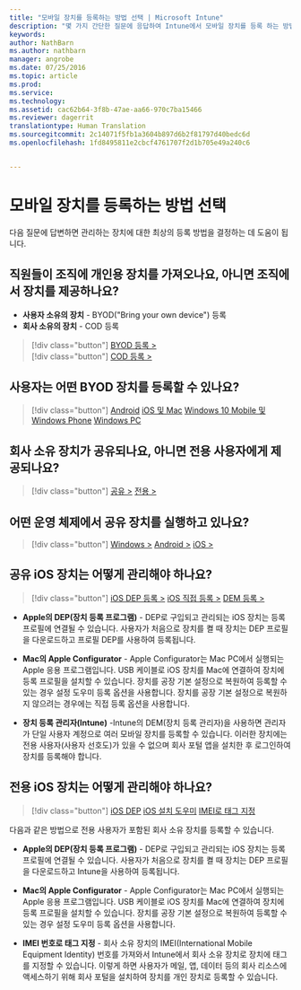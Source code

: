```yaml
---
title: "모바일 장치를 등록하는 방법 선택 | Microsoft Intune"
description: "몇 가지 간단한 질문에 응답하여 Intune에서 모바일 장치를 등록 하는 방법 결정"
keywords: 
author: NathBarn
ms.author: nathbarn
manager: angrobe
ms.date: 07/25/2016
ms.topic: article
ms.prod: 
ms.service: 
ms.technology: 
ms.assetid: cac62b64-3f8b-47ae-aa66-970c7ba15466
ms.reviewer: dagerrit
translationtype: Human Translation
ms.sourcegitcommit: 2c14071f5fb1a3604b897d6b2f81797d40bedc6d
ms.openlocfilehash: 1fd8495811e2cbcf4761707f2d1b705e49a240c6


---
```


# 모바일 장치를 등록하는 방법 선택

다음 질문에 답변하면 관리하는 장치에 대한 최상의 등록 방법을 결정하는 데 도움이 됩니다.

## **직원들이 조직에 개인용 장치를 가져오나요, 아니면 조직에서 장치를 제공하나요?**

  - **사용자 소유의 장치** - BYOD("Bring your own device") 등록
  - **회사 소유의 장치** - COD 등록

> [!div class="button"]
[BYOD 등록 >](#what-byod-devices-can-your-users-enroll)   
> [!div class="button"]
[COD 등록 >](#are-your-company-owned-devices-shared-or-do-they-have-dedicated-users)

## **사용자는 어떤 BYOD 장치를 등록할 수 있나요?**

> [!div class="button"]
[Android](/intune/deploy-use/set-up-android-management-with-microsoft-intune) [iOS 및 Mac](/intune/deploy-use/set-up-ios-and-mac-management-with-microsoft-intune) [Windows 10 Mobile 및 Windows Phone](/intune/deploy-use/set-up-windows-phone-management-with-microsoft-intune) [Windows PC](/intune/deploy-use/set-up-windows-device-management-with-microsoft-intune)

## **회사 소유 장치가 공유되나요, 아니면 전용 사용자에게 제공되나요?**

> [!div class="button"]
[공유 >](#what-operating-system-are-your-shared-devices-running)   [전용 >](#how-will-you-manage-dedicated-ios-devices)


## **어떤 운영 체제에서 공유 장치를 실행하고 있나요?**

  > [!div class="button"]
  [Windows >](/intune/deploy-use/enroll-corporate-owned-devices-with-the-device-enrollment-manager-in-microsoft-intune) [Android >](/intune/deploy-use/enroll-corporate-owned-devices-with-the-device-enrollment-manager-in-microsoft-intune) [iOS >](#how-will-you-manage-shared-ios-devices)

## **공유 iOS 장치는 어떻게 관리해야 하나요?**

  > [!div class="button"]
  [iOS DEP 등록 >](/intune/deploy-use/ios-device-enrollment-program-in-microsoft-intune) [iOS 직접 등록 >](/intune/deploy-use/ios-direct-enrollment-in-microsoft-intune)  [DEM 등록 >](/intune/deploy-use/enroll-corporate-owned-devices-with-the-device-enrollment-manager-in-microsoft-intune)

  - **Apple의 DEP(장치 등록 프로그램)** - DEP로 구입되고 관리되는 iOS 장치는 등록 프로필에 연결될 수 있습니다. 사용자가 처음으로 장치를 켤 때 장치는 DEP 프로필을 다운로드하고 프로필 DEP를 사용하여 등록됩니다.

  - **Mac의 Apple Configurator** - Apple Configurator는 Mac PC에서 실행되는 Apple 응용 프로그램입니다. USB 케이블로 iOS 장치를 Mac에 연결하여 장치에 등록 프로필을 설치할 수 있습니다. 장치를 공장 기본 설정으로 복원하여 등록할 수 있는 경우 설정 도우미 등록 옵션을 사용합니다. 장치를 공장 기본 설정으로 복원하지 않으려는 경우에는 직접 등록 옵션을 사용합니다.

  - **장치 등록 관리자(Intune)** -Intune의 DEM(장치 등록 관리자)을 사용하면 관리자가 단일 사용자 계정으로 여러 모바일 장치를 등록할 수 있습니다. 이러한 장치에는 전용 사용자(사용자 선호도)가 있을 수 없으며 회사 포털 앱을 설치한 후 로그인하여 장치를 등록해야 합니다.

## **전용 iOS 장치는 어떻게 관리해야 하나요?**

  > [!div class="button"]
   [iOS DEP](/intune/deploy-use/ios-device-enrollment-program-in-microsoft-intune) [iOS 설치 도우미](/intune/deploy-use/ios-setup-assistant-enrollment-in-microsoft-intune) [IMEI로 태그 지정](/intune/deploy-use/specify-corporate-owned-devices-with-international-mobile-equipment-identity-imei-numbers)

  다음과 같은 방법으로 전용 사용자가 포함된 회사 소유 장치를 등록할 수 있습니다.

  - **Apple의 DEP(장치 등록 프로그램)** - DEP로 구입되고 관리되는 iOS 장치는 등록 프로필에 연결될 수 있습니다. 사용자가 처음으로 장치를 켤 때 장치는 DEP 프로필을 다운로드하고 Intune을 사용하여 등록됩니다.

  - **Mac의 Apple Configurator** - Apple Configurator는 Mac PC에서 실행되는 Apple 응용 프로그램입니다. USB 케이블로 iOS 장치를 Mac에 연결하여 장치에 등록 프로필을 설치할 수 있습니다. 장치를 공장 기본 설정으로 복원하여 등록할 수 있는 경우 설정 도우미 등록 옵션을 사용합니다.

  - **IMEI 번호로 태그 지정** - 회사 소유 장치의 IMEI(International Mobile Equipment Identity) 번호를 가져와서 Intune에서 회사 소유 장치로 장치에 태그를 지정할 수 있습니다. 이렇게 하면 사용자가 메일, 앱, 데이터 등의 회사 리소스에 액세스하기 위해 회사 포털을 설치하여 장치를 개인 장치로 등록할 수 있습니다.



<!--HONumber=Oct16_HO3-->


